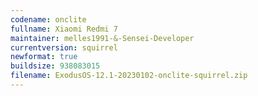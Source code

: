 ```yaml
---
codename: onclite
fullname: Xiaomi Redmi 7
maintainer: melles1991-&-Sensei-Developer
currentversion: squirrel
newformat: true
buildsize: 938083015
filename: ExodusOS-12.1-20230102-onclite-squirrel.zip
---
```

